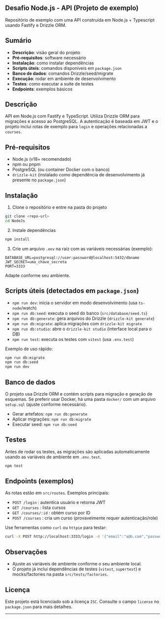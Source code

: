 ## Desafio Node.js - API (Projeto de exemplo)

Repositório de exemplo com uma API construída em Node.js + Typescript usando Fastify e Drizzle ORM.

## Sumário
- **Descrição**: visão geral do projeto
- **Pré-requisitos**: software necessário
- **Instalação**: como instalar dependências
- **Scripts úteis**: comandos disponíveis em `package.json`
- **Banco de dados**: comandos Drizzle/seed/migrate
- **Execução**: rodar em ambiente de desenvolvimento
- **Testes**: como executar a suíte de testes
- **Endpoints**: exemplos básicos

## Descrição

API em Node.js com Fastify e TypeScript. Utiliza Drizzle ORM para migrações e acesso ao PostgreSQL. A autenticação é baseada em JWT e o projeto inclui rotas de exemplo para `login` e operações relacionadas a `courses`.

## Pré-requisitos

- Node.js (v18+ recomendado)
- npm ou pnpm
- PostgreSQL (ou container Docker com o banco)
- `drizzle-kit` (instalado como dependência de desenvolvimento já presente no `package.json`)

## Instalação

1. Clone o repositório e entre na pasta do projeto

```bash
git clone <repo-url>
cd NodeJs
```

2. Instale dependências

```bash
npm install
```

3. Crie um arquivo `.env` na raiz com as variáveis necessárias (exemplo):

```
DATABASE_URL=postgresql://user:password@localhost:5432/dbname
JWT_SECRET=uma_chave_secreta
PORT=3333
```

Adapte conforme seu ambiente.

## Scripts úteis (detectados em `package.json`)

- `npm run dev`: inicia o servidor em modo desenvolvimento (usa `ts-node`/watch)
- `npm run db:seed`: executa o seed do banco (`src/database/seed.ts`)
- `npm run db:generate`: gera arquivos do Drizzle (`drizzle-kit generate`)
- `npm run db:migrate`: aplica migrações com `drizzle-kit migrate`
- `npm run db:studio`: abre o `drizzle-kit studio` (interface local para o DB)
- `npm run test`: executa os testes com `vitest` (usa `.env.test`)

Exemplo de uso rápido:

```bash
npm run db:migrate
npm run db:seed
npm run dev
```

## Banco de dados

O projeto usa Drizzle ORM e contém scripts para migração e geração de esquemas. Se preferir usar Docker, há uma pasta `docker/` com um arquivo `setup.sql` (ajuste conforme necessário).

- Gerar artefatos: `npm run db:generate`
- Aplicar migrações: `npm run db:migrate`
- Executar seed: `npm run db:seed`

## Testes

Antes de rodar os testes, as migrações são aplicadas automaticamente usando as variáveis de ambiente em `.env.test`.

```bash
npm test
```

## Endpoints (exemplos)

As rotas estão em `src/routes`. Exemplos principais:

- `POST /login` : autentica usuário e retorna JWT
- `GET /courses` : lista cursos
- `GET /courses/:id` : obtém curso por ID
- `POST /courses` : cria um curso (provavelmente requer autenticação/role)

Use ferramentas como `curl` ou `httpie` para testar:

```bash
curl -X POST http://localhost:3333/login -d '{"email":"a@b.com","password":"123456"}' -H 'Content-Type: application/json'
```

## Observações

- Ajuste as variáveis de ambiente conforme o seu ambiente local.
- O projeto já inclui dependências de testes (`vitest`, `supertest`) e mocks/factories na pasta `src/tests/factories`.

## Licença

Este projeto está licenciado sob a licença `ISC`. Consulte o campo `license` no `package.json` para mais detalhes.

---
